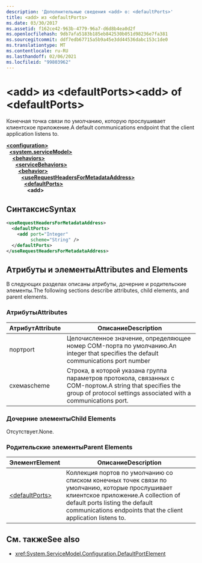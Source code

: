 ```yaml
---
description: 'Дополнительные сведения <add> о: <defaultPorts>'
title: <add> из <defaultPorts>
ms.date: 03/30/2017
ms.assetid: f162ce42-963b-4779-96a7-d6d8b4ea0d2f
ms.openlocfilehash: 9db7afa5183b185eb842530b051d98236e7fa381
ms.sourcegitcommit: ddf7edb67715a5b9a45e3dd44536dabc153c1de0
ms.translationtype: MT
ms.contentlocale: ru-RU
ms.lasthandoff: 02/06/2021
ms.locfileid: "99803962"
---
```

# <a name="add-of-defaultports"></a><span data-ttu-id="b747f-103">\<add> из \<defaultPorts></span><span class="sxs-lookup"><span data-stu-id="b747f-103">\<add> of \<defaultPorts></span></span>

<span data-ttu-id="b747f-104">Конечная точка связи по умолчанию, которую прослушивает клиентское приложение.</span><span class="sxs-lookup"><span data-stu-id="b747f-104">A default communications endpoint that the client application listens to.</span></span>  
  
[**\<configuration>**](../configuration-element.md)\
&nbsp;&nbsp;[**\<system.serviceModel>**](system-servicemodel.md)\
&nbsp;&nbsp;&nbsp;&nbsp;[**\<behaviors>**](behaviors.md)\
&nbsp;&nbsp;&nbsp;&nbsp;&nbsp;&nbsp;[**\<serviceBehaviors>**](servicebehaviors.md)\
&nbsp;&nbsp;&nbsp;&nbsp;&nbsp;&nbsp;&nbsp;&nbsp;[**\<behavior>**](behavior-of-servicebehaviors.md)\
&nbsp;&nbsp;&nbsp;&nbsp;&nbsp;&nbsp;&nbsp;&nbsp;&nbsp;&nbsp;[**\<useRequestHeadersForMetadataAddress>**](userequestheadersformetadataaddress.md)\
&nbsp;&nbsp;&nbsp;&nbsp;&nbsp;&nbsp;&nbsp;&nbsp;&nbsp;&nbsp;&nbsp;&nbsp;[**\<defaultPorts>**](defaultports.md)\
&nbsp;&nbsp;&nbsp;&nbsp;&nbsp;&nbsp;&nbsp;&nbsp;&nbsp;&nbsp;&nbsp;&nbsp;&nbsp;&nbsp;**\<add>**  
  
## <a name="syntax"></a><span data-ttu-id="b747f-105">Синтаксис</span><span class="sxs-lookup"><span data-stu-id="b747f-105">Syntax</span></span>  
  
```xml  
<useRequestHeadersForMetadataAddress>
  <defaultPorts>
    <add port="Integer"
         scheme="String" />
  </defaultPorts>
</useRequestHeadersForMetadataAddress>
```  
  
## <a name="attributes-and-elements"></a><span data-ttu-id="b747f-106">Атрибуты и элементы</span><span class="sxs-lookup"><span data-stu-id="b747f-106">Attributes and Elements</span></span>  

 <span data-ttu-id="b747f-107">В следующих разделах описаны атрибуты, дочерние и родительские элементы.</span><span class="sxs-lookup"><span data-stu-id="b747f-107">The following sections describe attributes, child elements, and parent elements.</span></span>  
  
### <a name="attributes"></a><span data-ttu-id="b747f-108">Атрибуты</span><span class="sxs-lookup"><span data-stu-id="b747f-108">Attributes</span></span>  
  
|<span data-ttu-id="b747f-109">Атрибут</span><span class="sxs-lookup"><span data-stu-id="b747f-109">Attribute</span></span>|<span data-ttu-id="b747f-110">Описание</span><span class="sxs-lookup"><span data-stu-id="b747f-110">Description</span></span>|  
|---------------|-----------------|  
|<span data-ttu-id="b747f-111">порт</span><span class="sxs-lookup"><span data-stu-id="b747f-111">port</span></span>|<span data-ttu-id="b747f-112">Целочисленное значение, определяющее номер COM-порта по умолчанию.</span><span class="sxs-lookup"><span data-stu-id="b747f-112">An integer that specifies the default communications port number</span></span>|  
|<span data-ttu-id="b747f-113">схема</span><span class="sxs-lookup"><span data-stu-id="b747f-113">scheme</span></span>|<span data-ttu-id="b747f-114">Строка, в которой указана группа параметров протокола, связанных с COM-портом.</span><span class="sxs-lookup"><span data-stu-id="b747f-114">A string that specifies the group of protocol settings associated with a communications port.</span></span>|  
  
### <a name="child-elements"></a><span data-ttu-id="b747f-115">Дочерние элементы</span><span class="sxs-lookup"><span data-stu-id="b747f-115">Child Elements</span></span>  

 <span data-ttu-id="b747f-116">Отсутствует.</span><span class="sxs-lookup"><span data-stu-id="b747f-116">None.</span></span>  
  
### <a name="parent-elements"></a><span data-ttu-id="b747f-117">Родительские элементы</span><span class="sxs-lookup"><span data-stu-id="b747f-117">Parent Elements</span></span>  
  
|<span data-ttu-id="b747f-118">Элемент</span><span class="sxs-lookup"><span data-stu-id="b747f-118">Element</span></span>|<span data-ttu-id="b747f-119">Описание</span><span class="sxs-lookup"><span data-stu-id="b747f-119">Description</span></span>|  
|-------------|-----------------|  
|[\<defaultPorts>](defaultports.md)|<span data-ttu-id="b747f-120">Коллекция портов по умолчанию со списком конечных точек связи по умолчанию, которые прослушивает клиентское приложение.</span><span class="sxs-lookup"><span data-stu-id="b747f-120">A collection of default ports listing the default communications endpoints that the client application listens to.</span></span>|  
  
## <a name="see-also"></a><span data-ttu-id="b747f-121">См. также</span><span class="sxs-lookup"><span data-stu-id="b747f-121">See also</span></span>

- <xref:System.ServiceModel.Configuration.DefaultPortElement>
